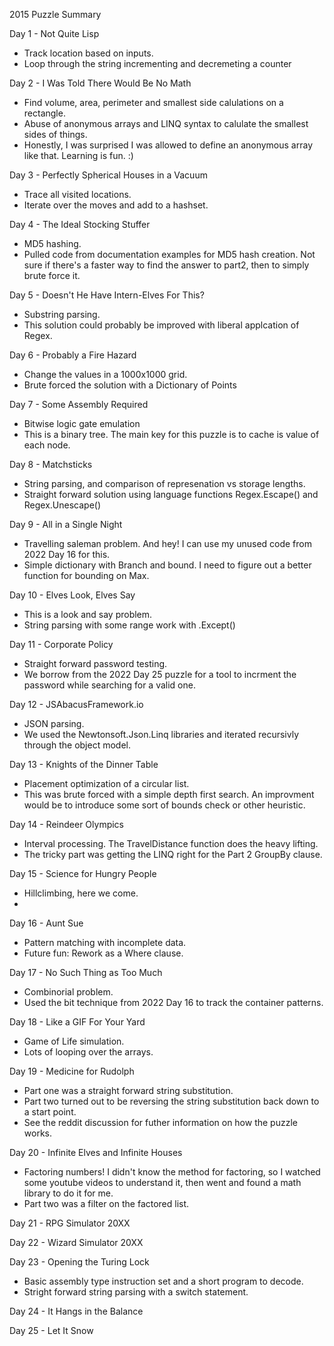 2015 Puzzle Summary 

Day 1 - Not Quite Lisp
- Track location based on inputs. 
- Loop through the string incrementing and decremeting a counter

Day 2 - I Was Told There Would Be No Math
- Find volume, area, perimeter and smallest side calulations on a rectangle.
- Abuse of anonymous arrays and LINQ syntax to calulate the smallest sides of things.
- Honestly, I was surprised I was allowed to define an anonymous array like that. Learning is fun. :) 

Day 3 - Perfectly Spherical Houses in a Vacuum
- Trace all visited locations.
- Iterate over the moves and add to a hashset. 

Day 4 - The Ideal Stocking Stuffer
- MD5 hashing. 
- Pulled code from documentation examples for MD5 hash creation. Not sure if there's a faster way to find the answer to part2, then to simply brute force it. 

Day 5 - Doesn't He Have Intern-Elves For This?
- Substring parsing. 
- This solution could probably be improved with liberal applcation of Regex.

Day 6 - Probably a Fire Hazard
- Change the values in a 1000x1000 grid. 
- Brute forced the solution with a Dictionary of Points

Day 7 - Some Assembly Required
- Bitwise logic gate emulation 
- This is a binary tree. The main key for this puzzle is to cache is value of each node. 

Day 8 - Matchsticks
- String parsing, and comparison of represenation vs storage lengths.
- Straight forward solution using language functions Regex.Escape() and Regex.Unescape()

Day 9 - All in a Single Night
- Travelling saleman problem. And hey! I can use my unused code from 2022 Day 16 for this. 
- Simple dictionary with Branch and bound. I need to figure out a better function for bounding on Max.

Day 10 - Elves Look, Elves Say
- This is a look and say problem. 
- String parsing with some range work with .Except()

Day 11 - Corporate Policy
- Straight forward password testing.
- We borrow from the 2022 Day 25 puzzle for a tool to incrment the password while searching for a valid one.

Day 12 - JSAbacusFramework.io
- JSON parsing.
- We used the Newtonsoft.Json.Linq libraries and iterated recursivly through the object model. 

Day 13 - Knights of the Dinner Table
- Placement optimization of a circular list.
- This was brute forced with a simple depth first search. An improvment would be to introduce some sort of bounds check or other heuristic.  

Day 14 - Reindeer Olympics
- Interval processing. The TravelDistance function does the heavy lifting.
- The tricky part was getting the LINQ right for the Part 2 GroupBy clause. 

Day 15 - Science for Hungry People
- Hillclimbing, here we come.
- 

Day 16 - Aunt Sue
- Pattern matching with incomplete data. 
- Future fun: Rework as a Where clause. 

Day 17 - No Such Thing as Too Much
- Combinorial problem.
- Used the bit technique from 2022 Day 16 to track the container patterns.

Day 18 - Like a GIF For Your Yard
- Game of Life simulation.
- Lots of looping over the arrays. 

Day 19 - Medicine for Rudolph
- Part one was a straight forward string substitution. 
- Part two turned out to be reversing the string substitution back down to a start point.
- See the reddit discussion for futher information on how the puzzle works.

Day 20 - Infinite Elves and Infinite Houses
- Factoring numbers! I didn't know the method for factoring, so I watched some youtube videos to understand it, then went and found a math library to do it for me.
- Part two was a filter on the factored list. 

Day 21 - RPG Simulator 20XX

Day 22 - Wizard Simulator 20XX

Day 23 - Opening the Turing Lock
- Basic assembly type instruction set and a short program to decode.
- Stright forward string parsing with a switch statement.

Day 24 - It Hangs in the Balance

Day 25 - Let It Snow